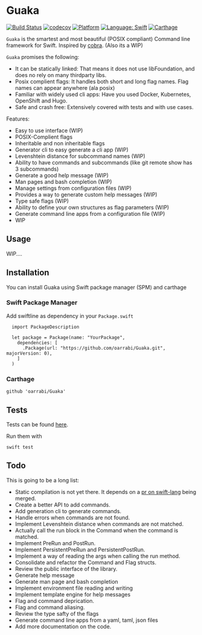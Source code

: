 # Guaka

[![Build Status](https://travis-ci.org/oarrabi/Guaka.svg?branch=master)](https://travis-ci.org/oarrabi/Guaka)
[![codecov](https://codecov.io/gh/oarrabi/Guaka/branch/master/graph/badge.svg)](https://codecov.io/gh/oarrabi/Guaka)
[![Platform](https://img.shields.io/badge/platform-osx-lightgrey.svg)](https://travis-ci.org/oarrabi/Guaka)
[![Language: Swift](https://img.shields.io/badge/language-swift-orange.svg)](https://travis-ci.org/oarrabi/Guaka)
[![Carthage](https://img.shields.io/badge/Carthage-compatible-4BC51D.svg?style=flat)](https://github.com/Carthage/Carthage)

`Guaka` is the smartest and most beautiful (POSIX compliant) Command line framework for Swift. Inspired by [cobra](https://github.com/spf13/cobra). 
(Also its a WIP)

`Guaka` promises the following:
- It can be statically linked: That means it does not use libFoundation, and does no rely on many thirdparty libs.
- Posix complient flags: It handles both short and long flag names. Flag names can appear anywhere (ala posix)
- Familiar with widely used cli apps: Have you used Docker, Kubernetes, OpenShift and Hugo. 
- Safe and crash free: Extensively covered with tests and with use cases.

Features:
- Easy to use interface (WIP)
- POSIX-Complient flags
- Inheritable and non inheritable flags
- Generator cli to easy generate a cli app (WIP)
- Levenshtein distance for subcommand names (WIP)
- Ability to have commands and subcommands (like git remote show has 3 subcommands)
- Generate a good help message (WIP)
- Man pages and bash completion (WIP)
- Manage settings from configuration files (WIP)
- Provides a way to generate custom help messages (WIP)
- Type safe flags (WIP)
- Ability to define your own structures as flag parameters (WIP)
- Generate command line apps from a configuration file (WIP)
- WIP

## Usage

WIP....


## Installation
You can install Guaka using Swift package manager (SPM) and carthage

### Swift Package Manager
Add swiftline as dependency in your `Package.swift`

```
  import PackageDescription

  let package = Package(name: "YourPackage",
    dependencies: [
      .Package(url: "https://github.com/oarrabi/Guaka.git", majorVersion: 0),
    ]
  )
```

### Carthage
    github 'oarrabi/Guaka'

## Tests
Tests can be found [here](https://github.com/oarrabi/Guaka/tree/master/Tests). 

Run them with 
```
swift test
```

## Todo
This is going to be a long list:

- Static compilation is not yet there. It depends on a [pr on swift-lang](https://github.com/apple/swift/pull/5269) being merged.
- Create a better API to add commands.
- Add generation cli to generate commands.
- Handle errors when commands are not found.
- Implement Levenshtein distance when commands are not matched.
- Actually call the run block in the Command when the command is matched.
- Implement PreRun and PostRun.
- Implement PersistentPreRun and PersistentPostRun.
- Implement a way of reading the args when calling the run method.
- Consolidate and refactor the Command and Flag structs.
- Review the public interface of the library.
- Generate help message
- Generate man page and bash completion
- Implement environment file reading and writing
- Implement template engine for help messages
- Flag and command deprication.
- Flag and command aliasing.
- Review the type safty of the flags
- Generate command line apps from a yaml, taml, json files
- Add more documentation on the code.
